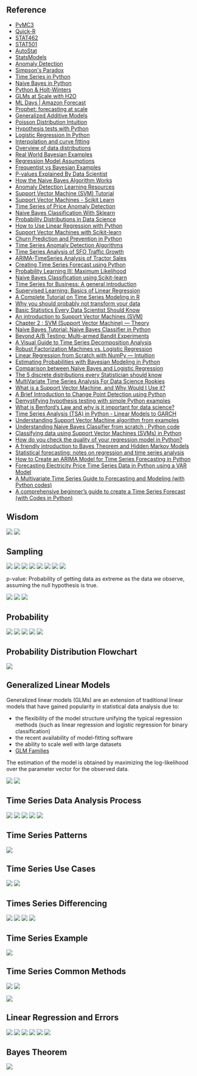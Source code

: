 ## Reference
* [PyMC3](https://docs.pymc.io)
* [Quick-R](https://www.statmethods.net)
* [STAT462](https://newonlinecourses.science.psu.edu/stat462/node/77/)
* [STAT501](https://newonlinecourses.science.psu.edu/stat501/node/2/)
* [AutoStat](https://autostat.com.au)
* [StatsModels](https://www.statsmodels.org/stable/index.html)
* [Anomaly Detection](https://www.oreilly.com/library/view/hands-on-unsupervised-learning/9781492035633/ch04.html)
* [Simpson's Paradox](https://en.wikipedia.org/wiki/Simpson%27s_paradox)
* [Time Series in Python](https://towardsdatascience.com/time-series-in-python-exponential-smoothing-and-arima-processes-2c67f2a52788)
* [Naive Bayes in Python](https://medium.com/data-py-blog/naive-bayes-in-python-753f9140201)
* [Python & Holt-Winters](https://grisha.org/blog/2016/01/29/triple-exponential-smoothing-forecasting/)
* [GLMs at Scale with H2O](https://www.youtube.com/watch?v=5UCZngHX7EI)
* [ML Days | Amazon Forecast](https://youtu.be/NCmHoHomP1A)
* [Prophet: forecasting at scale](https://research.fb.com/prophet-forecasting-at-scale/)
* [Generalized Additive Models](https://codeburst.io/pygam-getting-started-with-generalized-additive-models-in-python-457df5b4705f)
* [Poisson Distribution Intuition](https://medium.com/@aerinykim/poisson-distribution-intuition-and-derivation-1059aeab90d)
* [Hypothesis tests with Python](https://medium.com/analytics-vidhya/hypothesis-tests-with-python-bfff05955c43)
* [Logistic Regression In Python](https://towardsdatascience.com/logistic-regression-python-7c451928efee)
* [Interpolation and curve fitting](http://teaching.csse.uwa.edu.au/units/CITS5502//workshops/CITS2401-lect09--curve-fitting.pdf)
* [Overview of data distributions](https://medium.com/@ciortanmadalina/overview-of-data-distributions-87d95a5cbf0a)
* [Real World Bayesian Examples](https://www.datascience.com/blog/introduction-to-bayesian-inference-learn-data-science-tutorials)
* [Regression Model Assumptions](https://www.jmp.com/en_us/statistics-knowledge-portal/what-is-regression/simple-linear-regression-assumptions.html)
* [Frequentist vs Bayesian Examples](https://www.quantstart.com/articles/Bayesian-Statistics-A-Beginners-Guide)
* [P-values Explained By Data Scientist](https://towardsdatascience.com/p-values-explained-by-data-scientist-f40a746cfc8)
* [How the Naive Bayes Algorithm Works](https://www.machinelearningplus.com/predictive-modeling/how-naive-bayes-algorithm-works-with-example-and-full-code/)
* [Anomaly Detection Learning Resources](https://github.com/yzhao063/anomaly-detection-resources)
* [Support Vector Machine (SVM) Tutorial](https://blog.statsbot.co/support-vector-machines-tutorial-c1618e635e93)
* [Support Vector Machines - Scikit Learn](https://scikit-learn.org/stable/modules/svm.html)
* [Time Series of Price Anomaly Detection](https://towardsdatascience.com/time-series-of-price-anomaly-detection-13586cd5ff46)
* [Naive Bayes Classification With Sklearn](https://blog.sicara.com/naive-bayes-classifier-sklearn-python-example-tips-42d100429e44)
* [Probability Distributions in Data Science](https://towardsdatascience.com/probability-distributions-in-data-science-cce6e64873a7)
* [How to Use Linear Regression with Python](https://medium.com/better-programming/data-science-modeling-how-to-use-linear-regression-with-python-fdf6ca5481be)
* [Support Vector Machines with Scikit-learn](https://www.datacamp.com/community/tutorials/svm-classification-scikit-learn-python)
* [Churn Prediction and Prevention in Python](https://towardsdatascience.com/churn-prediction-and-prevention-in-python-2d454e5fd9a5)
* [Time Series Anomaly Detection Algorithms](https://blog.statsbot.co/time-series-anomaly-detection-algorithms-1cef5519aef2)
* [Time Series Analysis of SFO Traffic Growth](https://towardsdatascience.com/time-series-analysis-of-sfo-traffic-growth-5c7d03cf52b2)
* [ARIMA-TimeSeries Analysis of Tractor Sales](http://ucanalytics.com/blogs/wp-content/uploads/2017/08/ARIMA-TimeSeries-Analysis-of-Tractor-Sales.html)
* [Creating Time Series Forecast using Python](https://courses.analyticsvidhya.com/courses/creating-time-series-forecast-using-python?utm_source=blog&utm_medium=TimeSeriesForecastComprehensivearticle)
* [Probability Learning III: Maximum Likelihood](https://towardsdatascience.com/probability-learning-iii-maximum-likelihood-e78d5ebea80c)
* [Naive Bayes Classification using Scikit-learn](https://www.datacamp.com/community/tutorials/naive-bayes-scikit-learn)
* [Time Series for Business: A general introduction](https://medium.com/@fenjiro/time-series-for-business-a-general-introduction-50968346e660)
* [Supervised Learning: Basics of Linear Regression](https://towardsdatascience.com/supervised-learning-basics-of-linear-regression-1cbab48d0eba)
* [A Complete Tutorial on Time Series Modeling in R](https://www.analyticsvidhya.com/blog/2015/12/complete-tutorial-time-series-modeling/)
* [Why you should probably not transform your data](https://medium.com/peter-flom-the-blog/why-you-should-probably-not-transform-your-data-9ea098dcaddf)
* [Basic Statistics Every Data Scientist Should Know](https://medium.com/better-programming/statistics-review-for-data-scientists-and-management-df8f94760221)
* [An introduction to Support Vector Machines (SVM)](https://monkeylearn.com/blog/introduction-to-support-vector-machines-svm/)
* [Chapter 2 : SVM (Support Vector Machine) — Theory](https://medium.com/machine-learning-101/chapter-2-svm-support-vector-machine-theory-f0812effc72)
* [Naive Bayes Tutorial: Naive Bayes Classifier in Python](https://dzone.com/articles/naive-bayes-tutorial-naive-bayes-classifier-in-pyt)
* [Beyond A/B Testing: Multi-armed Bandit Experiments](https://towardsdatascience.com/beyond-a-b-testing-multi-armed-bandit-experiments-1493f709f804)
* [A Visual Guide to Time Series Decomposition Analysis](https://medium.com/better-programming/a-visual-guide-to-time-series-decomposition-analysis-a1472bb9c930)
* [Robust Factorization Machines vs. Logistic Regression](https://medium.com/walmartlabs/robust-factorization-machines-1a9ef9f75abf)
* [Linear Regression from Scratch with NumPy — Intuition](https://towardsdatascience.com/linear-regression-from-scratch-with-numpy-5485abc9f2e4)
* [Estimating Probabilities with Bayesian Modeling in Python](https://towardsdatascience.com/estimating-probabilities-with-bayesian-modeling-in-python-7144be007815)
* [Comparison between Naïve Bayes and Logistic Regression](https://dataespresso.com/en/2017/10/24/comparison-between-naive-bayes-and-logistic-regression/)
* [The 5 discrete distributions every Statistician should know](https://towardsdatascience.com/the-five-discrete-distributions-every-statistician-should-know-131400f77782)
* [MultiVariate Time Series Analysis For Data Science Rookies](https://www.analyticsindiamag.com/multivariate-time-series-analysis-for-data-science-rookies/)
* [What is a Support Vector Machine, and Why Would I Use it?](https://www.kdnuggets.com/2017/02/yhat-support-vector-machine.html)
* [A Brief Introduction to Change Point Detection using Python](https://towardsdatascience.com/a-brief-introduction-to-change-point-detection-using-python-d9bcb5299aa7)
* [Demystifying hypothesis testing with simple Python examples](https://towardsdatascience.com/demystifying-hypothesis-testing-with-simple-python-examples-4997ad3c5294)
* [What is Benford’s Law and why is it important for data science?](https://towardsdatascience.com/what-is-benfords-law-and-why-is-it-important-for-data-science-312cb8b61048)
* [Time Series Analysis (TSA) in Python - Linear Models to GARCH](http://www.blackarbs.com/blog/time-series-analysis-in-python-linear-models-to-garch/11/1/2016)
* [Understanding Support Vector Machine algorithm from examples](https://www.analyticsvidhya.com/blog/2017/09/understaing-support-vector-machine-example-code/)
* [Understanding Naive Bayes Classifier from scratch : Python code](https://appliedmachinelearning.blog/2017/05/23/understanding-naive-bayes-classifier-from-scratch-python-code/)
* [Classifying data using Support Vector Machines (SVMs) in Python](https://www.geeksforgeeks.org/classifying-data-using-support-vector-machinessvms-in-python/)
* [How do you check the quality of your regression model in Python?](https://towardsdatascience.com/how-do-you-check-the-quality-of-your-regression-model-in-python-fa61759ff685)
* [A friendly introduction to Bayes Theorem and Hidden Markov Models](https://youtu.be/kqSzLo9fenk)
* [Statistical forecasting: notes on regression and time series analysis](http://people.duke.edu/~rnau/411home.htm)
* [How to Create an ARIMA Model for Time Series Forecasting in Python](https://machinelearningmastery.com/arima-for-time-series-forecasting-with-python/)
* [Forecasting Electricity Price Time Series Data in Python using a VAR Model](https://towardsdatascience.com/analyzing-electricity-price-time-series-data-using-python-time-series-decomposition-and-price-4cd61924ef49)
* [A Multivariate Time Series Guide to Forecasting and Modeling (with Python codes)](https://www.analyticsvidhya.com/blog/2018/09/multivariate-time-series-guide-forecasting-modeling-python-codes/)
* [A comprehensive beginner’s guide to create a Time Series Forecast (with Codes in Python)](https://www.analyticsvidhya.com/blog/2016/02/time-series-forecasting-codes-python/)

## Wisdom
![](https://github.com/geoffreylink/Projects/blob/master/06%20Statistical%20Methods/images/AllModelsAreWrong_01.png)
![](https://github.com/geoffreylink/Projects/blob/master/06%20Statistical%20Methods/images/AllModelsAreWrong_02.png)

## Sampling
![](https://github.com/geoffreylink/Projects/blob/master/06%20Statistical%20Methods/images/Bias.png)
![](https://github.com/geoffreylink/Projects/blob/master/06%20Statistical%20Methods/images/CLT.png)
![](https://github.com/geoffreylink/Projects/blob/master/06%20Statistical%20Methods/images/StatisticsAndHypothesis.png)
![](https://github.com/geoffreylink/Projects/blob/master/06%20Statistical%20Methods/images/Statistics.png)
![](https://github.com/geoffreylink/Projects/blob/master/06%20Statistical%20Methods/images/TwoBranchesOfStatistics.png)
![](https://github.com/geoffreylink/Projects/blob/master/06%20Statistical%20Methods/images/FrequentistBayesian.png)
![](https://github.com/geoffreylink/Projects/blob/master/06%20Statistical%20Methods/images/p-value_02.png)
![](https://github.com/geoffreylink/Projects/blob/master/06%20Statistical%20Methods/images/p-value_01.png)

p-value: Probability of getting data as extreme as the data we observe, assuming the null hypothesis is true.

![](https://github.com/geoffreylink/Projects/blob/master/06%20Statistical%20Methods/images/TypeOneTypeTwo.png)
![](https://github.com/geoffreylink/Projects/blob/master/06%20Statistical%20Methods/images/ValidityAndReliability.png)
![](https://github.com/geoffreylink/Projects/blob/master/06%20Statistical%20Methods/images/StatisticalPower.png)

## Probability
![](https://github.com/geoffreylink/Projects/blob/master/06%20Statistical%20Methods/images/ConditionalProbability.png)
![](https://github.com/geoffreylink/Projects/blob/master/06%20Statistical%20Methods/images/IndependentEvents.png)
![](https://github.com/geoffreylink/Projects/blob/master/06%20Statistical%20Methods/images/BayesRule.png)
![](https://github.com/geoffreylink/Projects/blob/master/06%20Statistical%20Methods/images/NormalCurve.png)
![](https://github.com/geoffreylink/Projects/blob/master/06%20Statistical%20Methods/images/SkewnessAndKurtosis.png)

## Probability Distribution Flowchart
![](https://github.com/geoffreylink/Projects/blob/master/06%20Statistical%20Methods/images/ProbabilityDistributionsFlowchart.png)

## Generalized Linear Models
Generalized linear models (GLMs) are an extension of traditional linear models that have gained popularity in statistical data analysis due to:

* the flexibility of the model structure unifying the typical regression methods (such as linear regression and logistic regression for binary classification)
* the recent availability of model-fitting software
* the ability to scale well with large datasets
* [GLM Families](http://docs.h2o.ai/h2o/latest-stable/h2o-docs/data-science/glm.html#families)

The estimation of the model is obtained by maximizing the log-likelihood over the parameter vector for the observed data.

![](https://github.com/geoffreylink/Projects/blob/master/06%20Statistical%20Methods/images/GLMs_01.png)
![](https://github.com/geoffreylink/Projects/blob/master/06%20Statistical%20Methods/images/GLMs_02.png)

## Time Series Data Analysis Process
![](https://github.com/geoffreylink/Projects/blob/master/06%20Statistical%20Methods/images/TimeSeriesProcess.png)
![](https://github.com/geoffreylink/Projects/blob/master/06%20Statistical%20Methods/images/Stationary_Mean.png)
![](https://github.com/geoffreylink/Projects/blob/master/06%20Statistical%20Methods/images/Stationary_Variance.png)
![](https://github.com/geoffreylink/Projects/blob/master/06%20Statistical%20Methods/images/Stationary_Covariance.png)
![](https://github.com/geoffreylink/Projects/blob/master/06%20Statistical%20Methods/images/TimeSeriesPastPresentFuture.png)
## Time Series Patterns
![](https://github.com/geoffreylink/Projects/blob/master/06%20Statistical%20Methods/images/TimeSeriesPatterns.png)
## Time Series Use Cases
![](https://github.com/geoffreylink/Projects/blob/master/06%20Statistical%20Methods/images/TimeSeriesUseCases.png)
![](https://github.com/geoffreylink/Projects/blob/master/06%20Statistical%20Methods/images/TimeSeriesModels.png)
## Times Series Differencing
![](https://github.com/geoffreylink/Projects/blob/master/06%20Statistical%20Methods/images/TimeSeriesDifferencing.png)
![](https://github.com/geoffreylink/Projects/blob/master/06%20Statistical%20Methods/images/TimeSeriesLinearNonlinear.png)
![](https://github.com/geoffreylink/Projects/blob/master/06%20Statistical%20Methods/images/TimeSeriesSeasonalNonseasonal.png)
![](https://github.com/geoffreylink/Projects/blob/master/06%20Statistical%20Methods/images/TimeSeriesUnivariateMultivariate.png)
## Time Series Example
![](https://github.com/geoffreylink/Projects/blob/master/06%20Statistical%20Methods/images/TimeSeriesExample.png)
## Time Series Common Methods
![](https://github.com/geoffreylink/Projects/blob/master/06%20Statistical%20Methods/images/TimeSeriesMostKnown.png)
![](https://github.com/geoffreylink/Projects/blob/master/06%20Statistical%20Methods/images/TimeSeriesSlidingWindow.png)

![](https://github.com/geoffreylink/Projects/blob/master/06%20Statistical%20Methods/images/CustomerJourney.png)

## Linear Regression and Errors
![](https://github.com/geoffreylink/Projects/blob/master/06%20Statistical%20Methods/images/LinearRegression.png)
![](https://github.com/geoffreylink/Projects/blob/master/06%20Statistical%20Methods/images/MultipleLinearRegression.png)
![](https://github.com/geoffreylink/Projects/blob/master/06%20Statistical%20Methods/images/MeanAbsoluteError.png)
![](https://github.com/geoffreylink/Projects/blob/master/06%20Statistical%20Methods/images/MeanSquaredError.png)
![](https://github.com/geoffreylink/Projects/blob/master/06%20Statistical%20Methods/images/SimpleLinearRegression.png)
![](https://github.com/geoffreylink/Projects/blob/master/06%20Statistical%20Methods/images/PolynomialRegression.png)

## Bayes Theorem
![](https://github.com/geoffreylink/Projects/blob/master/06%20Statistical%20Methods/images/BayesTheorem.png)
